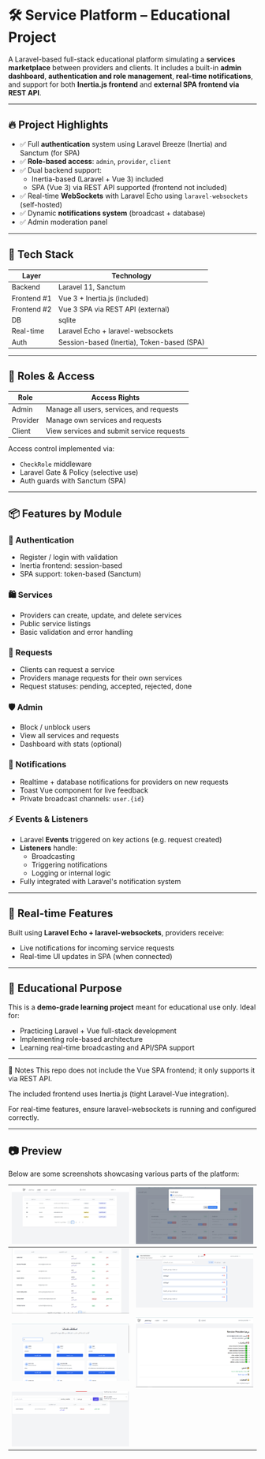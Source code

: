 # 🛠️ Service Platform – Educational Project

A Laravel-based full-stack educational platform simulating a **services marketplace** between providers and clients. It includes a built-in **admin dashboard**, **authentication and role management**, **real-time notifications**, and support for both **Inertia.js frontend** and **external SPA frontend via REST API**.

---

## 🔥 Project Highlights

- ✅ Full **authentication** system using Laravel Breeze (Inertia) and Sanctum (for SPA)
- ✅ **Role-based access**: `admin`, `provider`, `client`
- ✅ Dual backend support:
  - Inertia-based (Laravel + Vue 3) included
  - SPA (Vue 3) via REST API supported (frontend not included)
- ✅ Real-time **WebSockets** with Laravel Echo using `laravel-websockets` (self-hosted)
- ✅ Dynamic **notifications system** (broadcast + database)
- ✅ Admin moderation panel

---

## 🧩 Tech Stack

| Layer       | Technology                           |
|------------|---------------------------------------|
| Backend     | Laravel 11, Sanctum                  |
| Frontend #1 | Vue 3 + Inertia.js (included)        |
| Frontend #2 | Vue 3 SPA via REST API (external)    |
| DB          | sqlite                           |
| Real-time   | Laravel Echo + laravel-websockets    |
| Auth        | Session-based (Inertia), Token-based (SPA) |

---

## 🔐 Roles & Access

| Role     | Access Rights                                  |
|----------|------------------------------------------------|
| Admin    | Manage all users, services, and requests       |
| Provider | Manage own services and requests               |
| Client   | View services and submit service requests      |

Access control implemented via:
- `CheckRole` middleware
- Laravel Gate & Policy (selective use)
- Auth guards with Sanctum (SPA)

---

## 📦 Features by Module

### 👤 Authentication
- Register / login with validation
- Inertia frontend: session-based
- SPA support: token-based (Sanctum)

### 🛍️ Services
- Providers can create, update, and delete services
- Public service listings
- Basic validation and error handling

### 📩 Requests
- Clients can request a service
- Providers manage requests for their own services
- Request statuses: pending, accepted, rejected, done

### 🛡️ Admin
- Block / unblock users
- View all services and requests
- Dashboard with stats (optional)

### 🔔 Notifications
- Realtime + database notifications for providers on new requests
- Toast Vue component for live feedback
- Private broadcast channels: `user.{id}`

### ⚡ Events & Listeners
- Laravel **Events** triggered on key actions (e.g. request created)
- **Listeners** handle:
  - Broadcasting
  - Triggering notifications
  - Logging or internal logic
- Fully integrated with Laravel's notification system

---

## 🔄 Real-time Features

Built using **Laravel Echo + laravel-websockets**, providers receive:
- Live notifications for incoming service requests
- Real-time UI updates in SPA (when connected)

---

## 🧪 Educational Purpose

This is a **demo-grade learning project** meant for educational use only. Ideal for:
- Practicing Laravel + Vue full-stack development
- Implementing role-based architecture
- Learning real-time broadcasting and API/SPA support

---


📎 Notes
This repo does not include the Vue SPA frontend; it only supports it via REST API.

The included frontend uses Inertia.js (tight Laravel-Vue integration).

For real-time features, ensure laravel-websockets is running and configured correctly.


---

## 📷 Preview

Below are some screenshots showcasing various parts of the platform:

| ![Preview 1](public/screenshots/image1.png) | ![Preview 2](public/screenshots/image2.png) |
|----------------------------------|----------------------------------|
| ![Preview 3](public/screenshots/image3.png) | ![Preview 4](public/screenshots/image4.png) |
| ![Preview 5](public/screenshots/image5.png) | ![Preview 6](public/screenshots/image6.png) |
| ![Preview 6](public/screenshots/image7.png) |
